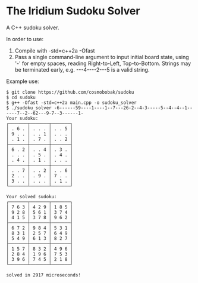 # The Iridium Sudoku Solver
 A C++ sudoku solver. 
 
 In order to use:
 
 1. Compile with -std=c++2a -Ofast
 2. Pass a single command-line argument to input initial board state, using '-' for empty spaces, reading Right-to-Left, Top-to-Bottom. Strings may be terminated early, e.g. ---4----2---5 is a valid string.

Example use: 
```
$ git clone https://github.com/cosmobobak/sudoku
$ cd sudoku
$ g++ -Ofast -std=c++2a main.cpp -o sudoku_solver
$ ./sudoku_solver -6------59----1----1--7---26-2--4-3-----5--4--4--1------7--2--62---9-7--3------1-
Your sudoku:
┌───────┬───────┬───────┐
│ . 6 . │ . . . │ . . 5 │
│ 9 . . │ . . 1 │ . . . │
│ . 1 . │ . 7 . │ . . 2 │
├───────┼───────┼───────┤
│ 6 . 2 │ . . 4 │ . 3 . │
│ . . . │ . 5 . │ . 4 . │
│ . 4 . │ . 1 . │ . . . │
├───────┼───────┼───────┤
│ . . 7 │ . . 2 │ . . 6 │
│ 2 . . │ . 9 . │ 7 . . │
│ 3 . . │ . . . │ . 1 . │
└───────┴───────┴───────┘

Your solved sudoku:
┌───────┬───────┬───────┐
│ 7 6 3 │ 4 2 9 │ 1 8 5 │
│ 9 2 8 │ 5 6 1 │ 3 7 4 │
│ 4 1 5 │ 3 7 8 │ 9 6 2 │
├───────┼───────┼───────┤
│ 6 7 2 │ 9 8 4 │ 5 3 1 │
│ 8 3 1 │ 2 5 7 │ 6 4 9 │
│ 5 4 9 │ 6 1 3 │ 8 2 7 │
├───────┼───────┼───────┤
│ 1 5 7 │ 8 3 2 │ 4 9 6 │
│ 2 8 4 │ 1 9 6 │ 7 5 3 │
│ 3 9 6 │ 7 4 5 │ 2 1 8 │
└───────┴───────┴───────┘

solved in 2917 microseconds!
```

